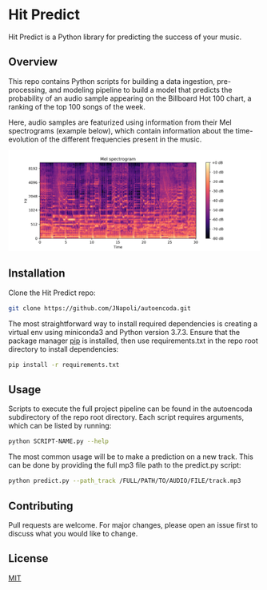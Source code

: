 # Hit Predict

Hit Predict is a Python library for predicting the success of your music.

## Overview

This repo contains Python scripts for building a data ingestion,
pre-processing, and modeling pipeline to build a model that predicts the
probability of an audio sample appearing on the Billboard Hot 100 chart,
a ranking of the top 100 songs of the week. 

Here, audio samples are featurized using information from their Mel
spectrograms (example below), which contain information about the time-evolution of the
different frequencies present in the music. 

![ScreenShot](/figs/spectrogram.png)

## Installation

Clone the Hit Predict repo:
```bash
git clone https://github.com/JNapoli/autoencoda.git
```

The most straightforward way to install required dependencies is
creating a virtual env using miniconda3 and Python version 3.7.3.
Ensure that the package manager [pip](https://pip.pypa.io/en/stable/) is
installed, then use requirements.txt in the repo root directory to install dependencies:
```bash
pip install -r requirements.txt
```

## Usage

Scripts to execute the full project pipeline can be found in the autoencoda subdirectory of the repo root directory. Each script requires arguments, which can be listed by running:

```bash
python SCRIPT-NAME.py --help
```

The most common usage will be to make a prediction on a new track. This
can be done by providing the full mp3 file path to the predict.py script:

```bash
python predict.py --path_track /FULL/PATH/TO/AUDIO/FILE/track.mp3
```

## Contributing
Pull requests are welcome. For major changes, please open an issue first to discuss what you would like to change.


## License
[MIT](https://choosealicense.com/licenses/mit/)
